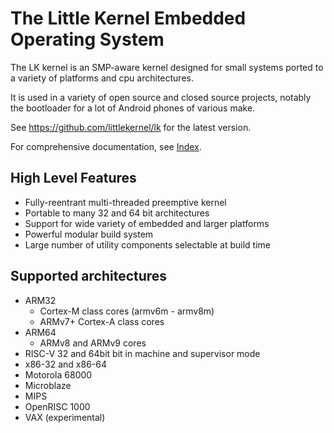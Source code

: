 # The Little Kernel Embedded Operating System

The LK kernel is an SMP-aware kernel designed for small systems ported to a variety of platforms and cpu architectures.

It is used in a variety of open source and closed source projects, notably the bootloader for a lot of Android phones of various make.

See https://github.com/littlekernel/lk for the latest version.

For comprehensive documentation, see [Index](docs/index.md).

## High Level Features

- Fully-reentrant multi-threaded preemptive kernel
- Portable to many 32 and 64 bit architectures
- Support for wide variety of embedded and larger platforms
- Powerful modular build system
- Large number of utility components selectable at build time

## Supported architectures

- ARM32
  - Cortex-M class cores (armv6m - armv8m)
  - ARMv7+ Cortex-A class cores
- ARM64
  - ARMv8 and ARMv9 cores
- RISC-V 32 and 64bit bit in machine and supervisor mode
- x86-32 and x86-64
- Motorola 68000
- Microblaze
- MIPS
- OpenRISC 1000
- VAX (experimental)
